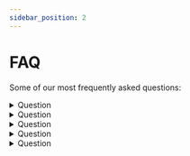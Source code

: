 ```yaml
---
sidebar_position: 2
---
```

# FAQ

Some of our most frequently asked questions:

<details>
<summary>Question</summary>
<br>
Answer
</details>

<details>
<summary>Question</summary>
<br>
Answer
</details>

<details>
<summary>Question</summary>
<br>
Answer
</details>

<details>
<summary>Question</summary>
<br>
Answer
</details>

<details>
<summary>Question</summary>
<br>
Answer
</details>
